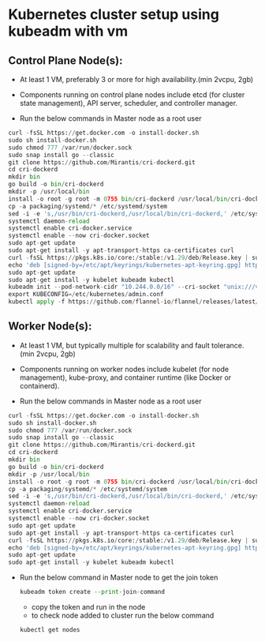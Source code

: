# Kubernetes cluster setup using kubeadm with vm

## Control Plane Node(s):

- At least 1 VM, preferably 3 or more for high availability.(min 2vcpu, 2gb)
- Components running on control plane nodes include etcd (for cluster state management), API server, scheduler, and controller manager.

- Run the below commands in Master node as a root user

```python
curl -fsSL https://get.docker.com -o install-docker.sh
sudo sh install-docker.sh
sudo chmod 777 /var/run/docker.sock
sudo snap install go --classic
git clone https://github.com/Mirantis/cri-dockerd.git
cd cri-dockerd
mkdir bin
go build -o bin/cri-dockerd
mkdir -p /usr/local/bin
install -o root -g root -m 0755 bin/cri-dockerd /usr/local/bin/cri-dockerd
cp -a packaging/systemd/* /etc/systemd/system
sed -i -e 's,/usr/bin/cri-dockerd,/usr/local/bin/cri-dockerd,' /etc/systemd/system/cri-docker.service
systemctl daemon-reload
systemctl enable cri-docker.service
systemctl enable --now cri-docker.socket
sudo apt-get update
sudo apt-get install -y apt-transport-https ca-certificates curl
curl -fsSL https://pkgs.k8s.io/core:/stable:/v1.29/deb/Release.key | sudo gpg --dearmor -o /etc/apt/keyrings/kubernetes-apt-keyring.gpg
echo 'deb [signed-by=/etc/apt/keyrings/kubernetes-apt-keyring.gpg] https://pkgs.k8s.io/core:/stable:/v1.29/deb/ /' | sudo tee /etc/apt/sources.list.d/kubernetes.list
sudo apt-get update
sudo apt-get install -y kubelet kubeadm kubectl
kubeadm init --pod-network-cidr "10.244.0.0/16" --cri-socket "unix:///var/run/cri-dockerd.sock"
export KUBECONFIG=/etc/kubernetes/admin.conf
kubectl apply -f https://github.com/flannel-io/flannel/releases/latest/download/kube-flannel.yml

```

## Worker Node(s):

- At least 1 VM, but typically multiple for scalability and fault tolerance.(min 2vcpu, 2gb)
- Components running on worker nodes include kubelet (for node management), kube-proxy, and container runtime (like Docker or containerd).

- Run the below commands in Master node as a root user

```python
curl -fsSL https://get.docker.com -o install-docker.sh
sudo sh install-docker.sh
sudo chmod 777 /var/run/docker.sock
sudo snap install go --classic
git clone https://github.com/Mirantis/cri-dockerd.git
cd cri-dockerd
mkdir bin
go build -o bin/cri-dockerd
mkdir -p /usr/local/bin
install -o root -g root -m 0755 bin/cri-dockerd /usr/local/bin/cri-dockerd
cp -a packaging/systemd/* /etc/systemd/system
sed -i -e 's,/usr/bin/cri-dockerd,/usr/local/bin/cri-dockerd,' /etc/systemd/system/cri-docker.service
systemctl daemon-reload
systemctl enable cri-docker.service
systemctl enable --now cri-docker.socket
sudo apt-get update
sudo apt-get install -y apt-transport-https ca-certificates curl
curl -fsSL https://pkgs.k8s.io/core:/stable:/v1.29/deb/Release.key | sudo gpg --dearmor -o /etc/apt/keyrings/kubernetes-apt-keyring.gpg
echo 'deb [signed-by=/etc/apt/keyrings/kubernetes-apt-keyring.gpg] https://pkgs.k8s.io/core:/stable:/v1.29/deb/ /' | sudo tee /etc/apt/sources.list.d/kubernetes.list
sudo apt-get update
sudo apt-get install -y kubelet kubeadm kubectl
```
- Run the below command in Master node to get the join token
  ```python
  kubeadm token create --print-join-command
  ```
  - copy the token and run in the node
  - to check node added to cluster run the below command
  ```python
  kubectl get nodes
  ```
